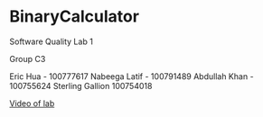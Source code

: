 # BinaryCalculator
Software Quality Lab 1

Group C3

Eric Hua - 100777617
Nabeega Latif - 100791489
Abdullah Khan - 100755624
Sterling Gallion 100754018

[Video of lab](https://github.com/Wavedoo/BinaryCalculator/blob/master/C3-Lab-1-Video.mp4)
